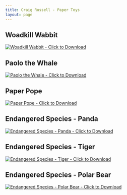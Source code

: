 ```yaml
---
title: Craig Russell - Paper Toys
layout: page
---
```


## Woadkill Wabbit ##

[![Woadkill Wabbit - Click to Download](http://dl.dropbox.com/u/40327200/web/papertoys/woadkill_wabbit.png)][1]

## Paolo the Whale ##

[![Paolo the Whale - Click to Download](http://dl.dropbox.com/u/40327200/web/papertoys/paolo_whale.png)][2]

## Paper Pope ##

[![Paper Pope - Click to Download](http://dl.dropbox.com/u/40327200/web/papertoys/paper_pope.png)][3]

## Endangered Species - Panda ##

[![Endangered Species - Panda - Click to Download](http://dl.dropbox.com/u/40327200/web/papertoys/endangered_panda.png)][4]

## Endangered Species - Tiger ##

[![Endangered Species - Tiger - Click to Download](http://dl.dropbox.com/u/40327200/web/papertoys/endangered_tiger.png)][5]

## Endangered Species - Polar Bear ##

[![Endangered Species - Polar Bear - Click to Download](http://dl.dropbox.com/u/40327200/web/papertoys/endangered_polar.png)][6]

[1]: http://dl.dropbox.com/u/40327200/web/papertoys/woadkill_wabbit.zip
[2]: http://dl.dropbox.com/u/40327200/web/papertoys/paolo_whale.zip
[3]: http://dl.dropbox.com/u/40327200/web/papertoys/paper_pope.zip
[4]: http://dl.dropbox.com/u/40327200/web/papertoys/endangered_panda.zip
[5]: http://dl.dropbox.com/u/40327200/web/papertoys/endangered_tiger.zip
[6]: http://dl.dropbox.com/u/40327200/web/papertoys/endangered_polar.zip
